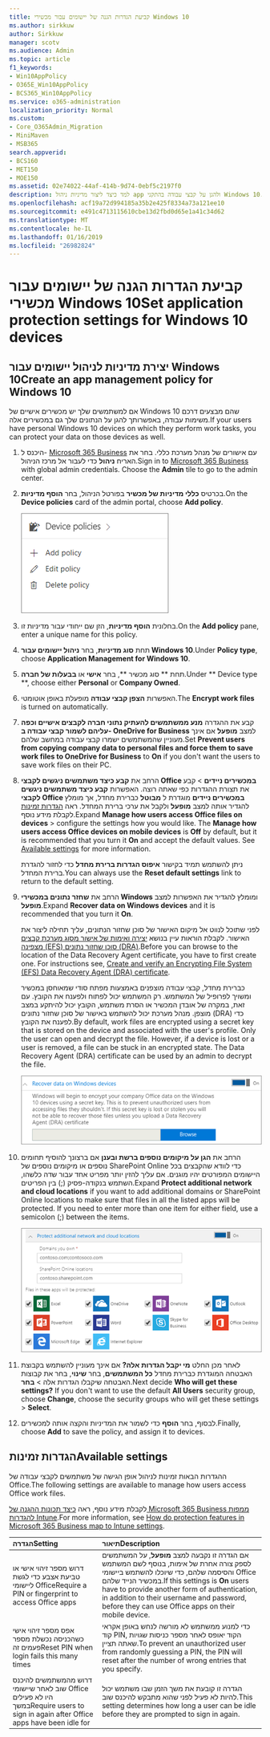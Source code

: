 ```yaml
---
title: קביעת הגדרות הגנה של יישומים עבור מכשירי Windows 10
ms.author: sirkkuw
author: Sirkkuw
manager: scotv
ms.audience: Admin
ms.topic: article
f1_keywords:
- Win10AppPolicy
- O365E_Win10AppPolicy
- BCS365_Win10AppPolicy
ms.service: o365-administration
localization_priority: Normal
ms.custom:
- Core_O365Admin_Migration
- MiniMaven
- MSB365
search.appverid:
- BCS160
- MET150
- MOE150
ms.assetid: 02e74022-44af-414b-9d74-0ebf5c2197f0
description: למד כיצד ליצור מדיניות ניהול app ולהגן על קבצי עבודה בהתקני Windows 10.
ms.openlocfilehash: acf19a72d994185a35b2e425f8334a73a121ee10
ms.sourcegitcommit: e491c4713115610cbe13d2fbd0d65e1a41c34d62
ms.translationtype: MT
ms.contentlocale: he-IL
ms.lasthandoff: 01/16/2019
ms.locfileid: "26982824"
---
```

# <a name="set-application-protection-settings-for-windows-10-devices"></a><span data-ttu-id="ed042-103">קביעת הגדרות הגנה של יישומים עבור מכשירי Windows 10</span><span class="sxs-lookup"><span data-stu-id="ed042-103">Set application protection settings for Windows 10 devices</span></span>

## <a name="create-an-app-management-policy-for-windows-10"></a><span data-ttu-id="ed042-104">יצירת מדיניות לניהול יישומים עבור Windows 10</span><span class="sxs-lookup"><span data-stu-id="ed042-104">Create an app management policy for Windows 10</span></span>

<span data-ttu-id="ed042-105">אם למשתמשים שלך יש מכשירים אישיים של Windows 10 שהם מבצעים דרכם משימות עבודה, באפשרותך להגן על הנתונים שלך גם במכשירים אלה.</span><span class="sxs-lookup"><span data-stu-id="ed042-105">If your users have personal Windows 10 devices on which they perform work tasks, you can protect your data on those devices as well.</span></span>
  
1. <span data-ttu-id="ed042-p101">היכנס ל- [Microsoft 365 Business](https://portal.office.com) עם אישורים של מנהל מערכת כללי. בחר את האריח **ניהול** כדי לעבור אל מרכז הניהול.</span><span class="sxs-lookup"><span data-stu-id="ed042-p101">Sign in to [Microsoft 365 Business](https://portal.office.com) with global admin credentials. Choose the **Admin** tile to go to the admin center.</span></span> 
    
2. <span data-ttu-id="ed042-108">בכרטיס **כללי מדיניות של מכשיר** בפורטל הניהול, בחר **הוסף מדיניות**.</span><span class="sxs-lookup"><span data-stu-id="ed042-108">On the **Device policies** card of the admin portal, choose **Add policy**.</span></span>
    
    ![Device policies card in the admin center.](media/27c12b61-d112-4348-b557-4f3e46204797.png)
  
3. <span data-ttu-id="ed042-110">בחלונית **הוסף מדיניות**, הזן שם ייחודי עבור מדיניות זו.</span><span class="sxs-lookup"><span data-stu-id="ed042-110">On the **Add policy** pane, enter a unique name for this policy.</span></span> 
    
4. <span data-ttu-id="ed042-111">תחת **סוג מדיניות**, בחר **ניהול יישומים עבור Windows 10**.</span><span class="sxs-lookup"><span data-stu-id="ed042-111">Under **Policy type**, choose **Application Management for Windows 10**.</span></span>
    
5. <span data-ttu-id="ed042-112">תחת \*\* סוג מכשיר \*\*, בחר **אישי** או **בבעלות של חברה**.</span><span class="sxs-lookup"><span data-stu-id="ed042-112">Under \*\* Device type \*\*, choose either **Personal** or **Company Owned**.</span></span>
    
6. <span data-ttu-id="ed042-113">האפשרות **הצפן קבצי עבודה** מופעלת באופן אוטומטי.</span><span class="sxs-lookup"><span data-stu-id="ed042-113">The **Encrypt work files** is turned on automatically.</span></span> 
    
7. <span data-ttu-id="ed042-114">קבע את ההגדרה **מנע ממשתמשים להעתיק נתוני חברה לקבצים אישיים וכפה עליהם לשמור קבצי עבודה ב- OneDrive for Business** למצב **מופעל** אם אינך מעוניין שהמשתמשים ישמרו קבצי עבודה במחשב שלהם.</span><span class="sxs-lookup"><span data-stu-id="ed042-114">Set **Prevent users from copying company data to personal files and force them to save work files to OneDrive for Business** to **On** if you don't want the users to save work files on their PC.</span></span> 
    
8. <span data-ttu-id="ed042-p102">הרחב את **קבע כיצד משתמשים ניגשים לקבצי Office במכשירים ניידים** \> קבע את תצורת ההגדרות כפי שאתה רוצה. האפשרות **קבע כיצד משתמשים ניגשים לקבצי Office במכשירים ניידים** מוגדרת ל **מבוטל** כברירת מחדל, אך מומלץ להגדיר אותה למצב **מופעל** ולקבל את ערכי ברירת המחדל. ראה [הגדרות זמינות](protection-settings-for-windows-10-devices.md#bkmk_settings) לקבלת מידע נוסף.</span><span class="sxs-lookup"><span data-stu-id="ed042-p102">Expand **Manage how users access Office files on devices** \> configure the settings how you would like. The **Manage how users access Office devices on mobile devices** is **Off** by default, but it is recommended that you turn it **On** and accept the default values. See [Available settings](protection-settings-for-windows-10-devices.md#bkmk_settings) for more information.</span></span> 
    
    <span data-ttu-id="ed042-118">ניתן להשתמש תמיד בקישור **איפוס הגדרות ברירת מחדל** כדי לחזור להגדרת ברירת המחדל.</span><span class="sxs-lookup"><span data-stu-id="ed042-118">You can always use the **Reset default settings** link to return to the default setting.</span></span> 
    
9. <span data-ttu-id="ed042-119">הרחב את **שחזר נתונים במכשירי Windows** ומומלץ להגדיר את האפשרות למצב **מופעל**.</span><span class="sxs-lookup"><span data-stu-id="ed042-119">Expand **Recover data on Windows devices** and it is recommended that you turn it **On**.</span></span>
    
    <span data-ttu-id="ed042-p103">לפני שתוכל לנווט אל מיקום האישור של סוכן שחזור הנתונים, עליך תחילה ליצור את האישור. לקבלת הוראות עיין בנושא [יצירה ואימות של אישור מסוג מערכת קבצים מצפינה (EFS) סוכן שחזור נתונים (DRA)](https://go.microsoft.com/fwlink/p/?linkid=853700).</span><span class="sxs-lookup"><span data-stu-id="ed042-p103">Before you can browse to the location of the Data Recovery Agent certificate, you have to first create one. For instructions see, [Create and verify an Encrypting File System (EFS) Data Recovery Agent (DRA) certificate](https://go.microsoft.com/fwlink/p/?linkid=853700).</span></span>
    
    <span data-ttu-id="ed042-p104">כברירת מחדל, קבצי עבודה מוצפנים באמצעות מפתח סודי שמאוחסן במכשיר ומשויך לפרופיל של המשתמש. רק המשתמש יכול לפתוח ולפענח את הקובץ. עם זאת, במקרה של אובדן המכשיר או הסרת משתמש, הקובץ יכול להיתקע במצב מוצפן. מנהל מערכת יכול להשתמש באישור של סוכן שחזור נתונים (DRA) כדי לפענח את הקובץ.</span><span class="sxs-lookup"><span data-stu-id="ed042-p104">By default, work files are encrypted using a secret key that is stored on the device and associated with the user's profile. Only the user can open and decrypt the file. However, if a device is lost or a user is removed, a file can be stuck in an encrypted state. The Data Recovery Agent (DRA) certificate can be used by an admin to decrypt the file.</span></span>
    
    ![Browse to Data Recovery Agent certificate.](media/7d7d664f-b72f-4293-a3e7-d0fa7371366c.png)
  
10. <span data-ttu-id="ed042-p105">הרחב את **הגן על מיקומים נוספים ברשת ובענן** אם ברצונך להוסיף תחומים נוספים או מיקומים נוספים של SharePoint Online כדי לוודא שהקבצים בכל היישומים המפורטים יהיו מוגנים. אם עליך להזין יותר מפריט אחד עבור שדה כלשהו, השתמש בנקודה-פסיק (;) בין הפריטים.</span><span class="sxs-lookup"><span data-stu-id="ed042-p105">Expand **Protect additional network and cloud locations** if you want to add additional domains or SharePoint Online locations to make sure that files in all the listed apps will be protected. If you need to enter more than one item for either field, use a semicolon (;) between the items.</span></span> 
    
    ![Expand Protect additional network and cloud locations, and enter domains or SharePoint Online sites you own.](media/7afaa0c7-ba53-456d-8c61-312c45e09625.png)
  
11. <span data-ttu-id="ed042-p106">לאחר מכן החלט **מי יקבל הגדרות אלה?** אם אינך מעוניין להשתמש בקבוצת האבטחה המוגדרת כברירת מחדל **כל המשתמשים**, בחר **שינוי**, בחר את קבוצות האבטחה שיקבלו הגדרות אלה \> **בחר**.</span><span class="sxs-lookup"><span data-stu-id="ed042-p106">Next decide **Who will get these settings?** If you don't want to use the default **All Users** security group, choose **Change**, choose the security groups who will get these settings \> **Select**.</span></span>
    
12. <span data-ttu-id="ed042-132">לבסוף, בחר **הוסף** כדי לשמור את המדיניות והקצה אותה למכשירים.</span><span class="sxs-lookup"><span data-stu-id="ed042-132">Finally, choose **Add** to save the policy, and assign it to devices.</span></span> 
    
## <a name="available-settings"></a><span data-ttu-id="ed042-133">הגדרות זמינות</span><span class="sxs-lookup"><span data-stu-id="ed042-133">Available settings</span></span>

<span data-ttu-id="ed042-134">ההגדרות הבאות זמינות לניהול אופן הגישה של משתמשים לקבצי עבודה של Office.</span><span class="sxs-lookup"><span data-stu-id="ed042-134">The following settings are available to manage how users access Office work files.</span></span>
  
<span data-ttu-id="ed042-135">לקבלת מידע נוסף, ראה [כיצד תכונות ההגנה של Microsoft 365 Business ממפות להגדרות Intune](map-protection-features-to-intune-settings.md).</span><span class="sxs-lookup"><span data-stu-id="ed042-135">For more information, see [How do protection features in Microsoft 365 Business map to Intune settings](map-protection-features-to-intune-settings.md).</span></span>
  
|<span data-ttu-id="ed042-136">**הגדרה**</span><span class="sxs-lookup"><span data-stu-id="ed042-136">**Setting**</span></span>|<span data-ttu-id="ed042-137">**תיאור**</span><span class="sxs-lookup"><span data-stu-id="ed042-137">**Description**</span></span>|
|:-----|:-----|
|<span data-ttu-id="ed042-138">דרוש מספר זיהוי אישי או טביעת אצבע כדי לגשת ליישומי Office</span><span class="sxs-lookup"><span data-stu-id="ed042-138">Require a PIN or fingerprint to access Office apps</span></span>  <br/> |<span data-ttu-id="ed042-139">אם הגדרה זו נקבעה למצב **מופעל**, על המשתמשים לספק צורה אחרת של אימות, בנוסף לשם המשתמש והסיסמה שלהם, כדי שיוכלו להשתמש ביישומי Office במכשיר הנייד שלהם.</span><span class="sxs-lookup"><span data-stu-id="ed042-139">If this settings is **On** users have to provide another form of authentication, in addition to their username and password, before they can use Office apps on their mobile device.</span></span>  <br/> |
|<span data-ttu-id="ed042-140">אפס מספר זיהוי אישי כשהכניסה נכשלת מספר פעמים זה</span><span class="sxs-lookup"><span data-stu-id="ed042-140">Reset PIN when login fails this many times</span></span>  <br/> |<span data-ttu-id="ed042-141">כדי למנוע ממשתמש לא מורשה לנחש באופן אקראי קוד PIN, הקוד יאופס לאחר מספר כניסות שגויות שאתה תציין.</span><span class="sxs-lookup"><span data-stu-id="ed042-141">To prevent an unauthorized user from randomly guessing a PIN, the PIN will reset after the number of wrong entries that you specify.</span></span>  <br/> |
|<span data-ttu-id="ed042-142">דרוש מהמשתמשים להיכנס שוב לאחר שיישומי Office היו לא פעילים במשך</span><span class="sxs-lookup"><span data-stu-id="ed042-142">Require users to sign in again after Office apps have been idle for</span></span>  <br/> |<span data-ttu-id="ed042-143">הגדרה זו קובעת את משך הזמן שבו משתמש יכול להיות לא פעיל לפני שהוא מתבקש להיכנס שוב.</span><span class="sxs-lookup"><span data-stu-id="ed042-143">This setting determines how long a user can be idle before they are prompted to sign in again.</span></span>  <br/> |
   

